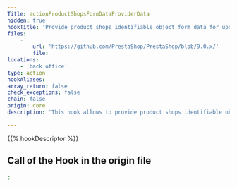 ```yaml
---
Title: actionProductShopsFormDataProviderData
hidden: true
hookTitle: 'Provide product shops identifiable object form data for update'
files:
    -
        url: 'https://github.com/PrestaShop/PrestaShop/blob/9.0.x/'
        file: 
locations:
    - 'back office'
type: action
hookAliases: 
array_return: false
check_exceptions: false
chain: false
origin: core
description: 'This hook allows to provide product shops identifiable object form data which will prefill the form in update/edition page'

---
```


{{% hookDescriptor %}}

## Call of the Hook in the origin file

```php
;
```
